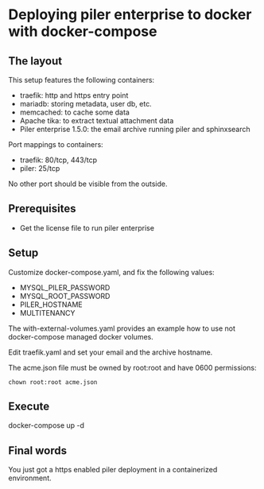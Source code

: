 # Deploying piler enterprise to docker with docker-compose

## The layout

This setup features the following containers:

* traefik: http and https entry point
* mariadb: storing metadata, user db, etc.
* memcached: to cache some data
* Apache tika: to extract textual attachment data
* Piler enterprise 1.5.0: the email archive running piler and sphinxsearch

Port mappings to containers:

- traefik: 80/tcp, 443/tcp
- piler: 25/tcp

No other port should be visible from the outside.

## Prerequisites

* Get the license file to run piler enterprise

## Setup

Customize docker-compose.yaml, and fix the following values:

* MYSQL_PILER_PASSWORD
* MYSQL_ROOT_PASSWORD
* PILER_HOSTNAME
* MULTITENANCY

The with-external-volumes.yaml provides an example how to use
not docker-compose managed docker volumes.

Edit traefik.yaml and set your email and the archive hostname.

The acme.json file must be owned by root:root and have 0600 permissions:

```
chown root:root acme.json
```

## Execute

docker-compose up -d

## Final words

You just got a https enabled piler deployment in a containerized environment.
